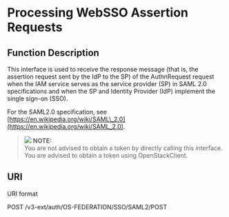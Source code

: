 # Processing WebSSO Assertion Requests<a name="en-us_topic_0057845580"></a>

## Function Description<a name="section36235907165523"></a>

This interface is used to receive the response message \(that is, the assertion request sent by the IdP to the SP\) of the AuthnRequest request when the IAM service serves as the service provider \(SP\) in SAML 2.0 specifications and when the SP and Identity Provider \(IdP\) implement the single sign-on \(SSO\).

For the SAML2.0 specification, see  [https://en.wikipedia.org/wiki/SAML\_2.0](https://en.wikipedia.org/wiki/SAML_2.0).

>![](/images/icon-note.gif) **NOTE:**   
>You are not advised to obtain a token by directly calling this interface. You are advised to obtain a token using OpenStackClient.  

## URI<a name="section22949270165523"></a>

URI format

POST /v3-ext/auth/OS-FEDERATION/SSO/SAML2/POST


